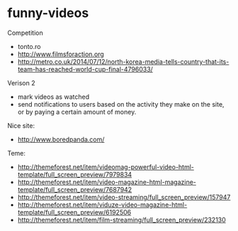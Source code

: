 funny-videos
============

Competition
- tonto.ro
- http://www.filmsforaction.org
- http://metro.co.uk/2014/07/12/north-korea-media-tells-country-that-its-team-has-reached-world-cup-final-4796033/

Verison 2
- mark videos as watched
- send notifications to users based on the activity they make on the site, or by paying a certain amount of money.


Nice site:
- http://www.boredpanda.com/

Teme:
- http://themeforest.net/item/videomag-powerful-video-html-template/full_screen_preview/7979834
- http://themeforest.net/item/video-magazine-html-magazine-template/full_screen_preview/7687942
- http://themeforest.net/item/video-streaming/full_screen_preview/157947
- http://themeforest.net/item/viduze-video-magazine-html-template/full_screen_preview/6192506
- http://themeforest.net/item/film-streaming/full_screen_preview/232130
